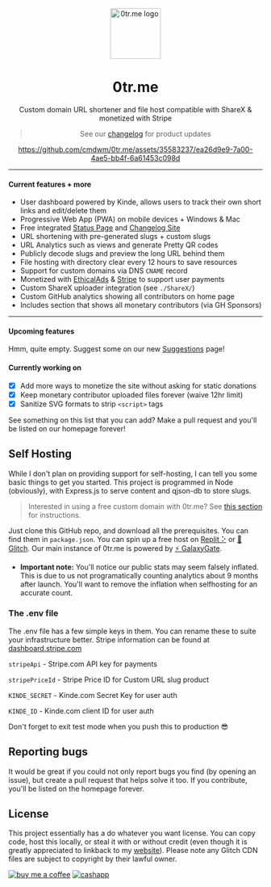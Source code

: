 <div align="center">
<img src="https://user-images.githubusercontent.com/70700766/227785476-b52f0810-25e8-438f-a8d5-239ead0eb6e9.png" alt="0tr.me logo" width="100">
<h1>0tr.me</h1>
<p>Custom domain URL shortener and file host compatible with ShareX & monetized with Stripe</p>
<blockquote>See our <a href="https://building.0tr.me">changelog</a> for product updates</blockquote>

https://github.com/cmdwm/0tr.me/assets/35583237/ea26d9e9-7a00-4ae5-bb4f-6a61453c098d


</div>

***
#### Current features + more
- User dashboard powered by Kinde, allows users to track their own short links and edit/delete them
- Progressive Web App (PWA) on mobile devices + Windows & Mac
- Free integrated [Status Page](https://status.0tr.me) and [Changelog Site](https://building.0tr.me)
- URL shortening with pre-generated slugs + custom slugs
- URL Analytics such as views and generate Pretty QR codes
- Publicly decode slugs and preview the long URL behind them
- File hosting with directory clear every 12 hours to save resources
- Support for custom domains via DNS `CNAME` record
- Monetized with [EthicalAds](https://ethicalads.io) & [Stripe](https://stripe.com) to support user payments
- Custom ShareX uploader integration (see `./ShareX/`)
- Custom GitHub analytics showing all contributors on home page
- Includes section that shows all monetary contributors (via GH Sponsors)
***
#### Upcoming features
Hmm, quite empty. Suggest some on our new [Suggestions](https://building.0tr.me/suggestions) page!

#### Currently working on
- [x] Add more ways to monetize the site without asking for static donations
- [x] Keep monetary contributor uploaded files forever (waive 12hr limit)
- [x] Sanitize SVG formats to strip `<script>` tags

See something on this list that you can add? Make a pull request and you'll be listed on our homepage forever!

## Self Hosting
While I don't plan on providing support for self-hosting, I can tell you some basic things to get you started. This project is programmed in Node (obviously), with Express.js to serve content and qjson-db to store slugs. 

> Interested in using a free custom domain with 0tr.me? See [this section](https://0tr.me/#custom-domain) for instructions.

Just clone this GitHub repo, and download all the prerequisites. You can find them in `package.json`. You can spin up a free host on [Replit ⠕](https://replit.com) or [🎏 Glitch](https://glitch.com). Our main instance of 0tr.me is powered by [⚡️ GalaxyGate](https://galaxygate.net).

* **Important note:** You'll notice our public stats may seem falsely inflated. This is due to us not programatically counting analytics about 9 months after launch. You'll want to remove the inflation when selfhosting for an accurate count.

### The .env file

The .env file has a few simple keys in them. You can rename these to suite your infrastructure better. Stripe information can be found at [dashboard.stripe.com](https://dashboard.stripe.com)

`stripeApi` - Stripe.com API key for payments

`stripePriceId` - Stripe Price ID for Custom URL slug product

`KINDE_SECRET` - Kinde.com Secret Key for user auth

`KINDE_ID` - Kinde.com client ID for user auth

Don't forget to exit test mode when you push this to production 😎

## Reporting bugs
It would be great if you could not only report bugs you find (by opening an issue), but create a pull request that helps solve it too. If you contribute, you'll be listed on the homepage forever. 

## License
This project essentially has a do whatever you want license. You can copy code, host this locally, or steal it with or without credit (even though it is greatly appreciated to linkback to my [website](https://willm.xyz)). Please note any Glitch CDN files are subject to copyright by their lawful owner. 

[![buy me a coffee](https://img.shields.io/badge/Buy%20Me%20A%20Coffee-FFDD00.svg?style=for-the-badge&logo=Buy-Me-A-Coffee&logoColor=black  'buy me a coffee')](https://bmc.xyz/willymuffin) [![cashapp](https://img.shields.io/badge/Cash%20App-00C244.svg?style=for-the-badge&logo=Cash-App&logoColor=white 'cashapp')](https://cash.app/$willmccrudden) 
